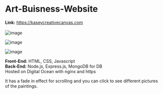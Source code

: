 # Art-Buisness-Website
**Link:** https://kaseycreativecanvas.com
<br><br>
![image](https://github.com/user-attachments/assets/441af73f-730a-4dd6-a3d5-25162dba95ce)

![image](https://github.com/user-attachments/assets/9a935b2e-291e-4344-8a70-2c719d0d0206)

![image](https://github.com/user-attachments/assets/9333463b-0ce9-4890-a06a-63b6955621c8)

**Front-End:** HTML, CSS, Javascript<br>
**Back-End:** Node.js, Express.js, MongoDB for DB<br>
Hosted on Digital Ocean with nginx and https<br>

It has a fade in effect for scrolling and you can click to see different pictures of the paintings.
